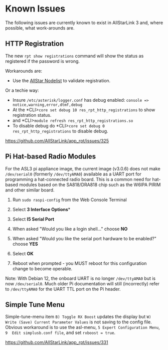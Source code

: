 # Known Issues
The following issues are currently known to exist in AllStarLink 3 and,
where possible, what work-arounds are.

## HTTP Registration

The new `rpt show registrations` command will show the status as registered if the password is wrong.

Workarounds are:

- Use the [AllStar Nodelist](https://allstarlink.org/nodelist) to validate registration.

Or a techie way:

- Insure `/etc/asterisk/logger.conf` has debug enabled: `console => notice,warning,error,dtmf,debug`
- At the *CLI>`core set debug 10 res_rpt_http_registrations` to show registration status.
- and *CLI>`module refresh res_rpt_http_registrations.so`
- To disable debug do *CLI>`core set debug 0 res_rpt_http_registrations` to disable debug.

https://github.com/AllStarLink/app_rpt/issues/325

## Pi Hat-based Radio Modules
For the ASL3 pi appliance image, the current image (v3.0.6) does not make
`/dev/serial0` (formerly `/dev/ttyAMA0`) available as a UART port
for programming a hat-connected radio board. This is a common need for
hat-based modules based on the SA818/DRA818 chip such as the W6IPA
PIRIM and other similar board.

1. Run `sudo raspi-config` from the Web Console Terminal

2. Select **3 Interface Options***

3. Select **I5 Serial Port**

4. When asked "Would you like a login shell..." choose **NO**

5. When asked "Would you like the serial port hardware to be enabled?" choose **YES**

6. Select **OK**

7. Reboot when prompted - you MUST reboot for this configuration change
to become operable.

Note: With Debian 12, the onboard UART is no longer `/dev/ttyAMA0`
but is now `/dev/serial0`. Much older Pi documentation will still
(incorrectly) refer to `/dev/ttyAMA0` for the UART TTL port on the
Pi header.

## Simple Tune Menu
Simple-tune-menu item `B) Toggle RX Boost` updates the display
but `W) Write (Save) Current Parameter Values` is not saving to
the config file. Obvious workaround is to use the asl-menu,
`5 Expert Configuration Menu`,  `9  Edit simplusb.conf file`,
and set `rxboost = true`.

https://github.com/AllStarLink/app_rpt/issues/331